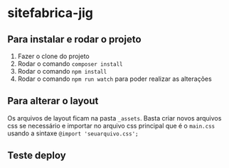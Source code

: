 # sitefabrica-jig


## Para instalar e rodar o projeto

1. Fazer o clone do projeto
2. Rodar o comando `composer install`
3. Rodar o comando `npm install`
4. Rodar o comando `npm run watch` para poder realizar as alterações

## Para alterar o layout

Os arquivos de layout ficam na pasta `_assets`. Basta criar novos arquivos css se necessário e importar no arquivo css principal que é o `main.css` usando a sintaxe `@import 'seuarquivo.css';`

## Teste deploy
